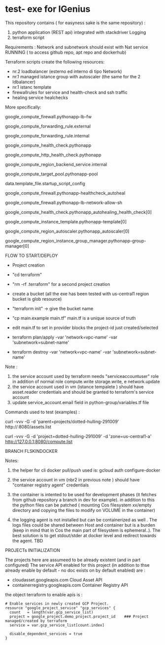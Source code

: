 # test- exe for IGenius

This repository contains ( for easyness sake is the same repository) :
1) python application (REST api) integrated with stackdriver Logging
2) terraform script 

Requirements : Network  and subnetwork should exist with Nat service RUNNING ( to access  github repo, apt repo and dockerhub)

Terraform scripts create the following resources:

 - nr.2 loadbalancer (esterno ed interno di tipo Network)
 - nr.1 managed istance group with autoscaler (the same for the 2 ldbalancer)
 - nr.1 istanc template
 - firewallrules for service and health-check and ssh traffic 
 - healing service healchecks

 More specifically:

 google_compute_firewall.pythonapp-lb-fw

 google_compute_forwarding_rule.external

 google_compute_forwarding_rule.internal

 google_compute_health_check.pythonapp

 google_compute_http_health_check.pythonapp

 google_compute_region_backend_service.internal

 google_compute_target_pool.pythonapp-pool

 data.template_file.startup_script_config

 google_compute_firewall.pythonapp-healthcheck_autoheal

 google_compute_firewall.pythonapp-lb-network-allow-sh

 google_compute_health_check.pythonapp_autohealing_health_check[0]

 google_compute_instance_template.pythonapp-template[0]

 google_compute_region_autoscaler.pythonapp_autoscaler[0]

 google_compute_region_instance_group_manager.pythonapp-group-manager[0]


 FLOW TO START/DEPLOY

- Project creation

- "cd terraform"

- "rm -rf .terraform"  for a second project creation

- create a bucket (all the exe has been tested with us-central1 region bucket is glob resource)

- "terraform init" -> give the bucket name

- "cp main.example  main.tf" main.tf is a unique source of truth 

- edit main.tf to set in provider blocks the project-id just created/selected

- terraform plan/apply  -var 'network=vpc-name' -var 'subnetwork=subnet-name'

- terraform destroy  -var 'network=vpc-name' -var 'subnetwork=subnet-name'

Note :
1) the service account used by terraform needs  "serviceaccountuser" role in addition of normal role compute.write storage.write, e network.update   
2) the service account used in vm (istance tempalete ) should have asset.reader credentials  and should be granted to terraform's service account
3) update service_account.email field in python-group/variables.tf file


Commands used to test (examples) :

curl -vvv -G -d 'parent=projects/dotted-hulling-291009' http://<ip addr >:8080/assets.list

curl -vvv -G -d 'project=dotted-hulling-291009' -d 'zone=us-central1-a' http://127.0.0.1:8080/compute.list



BRANCH FLSKINDOCKER

Notes:

1) the helper for cli docker pull/push used is: gcloud auth configure-docker

2) the service account in vm (nbr2 in previous note ) should have "container registry agent" credentials

3) the container is intented to be used for development phases (it fetches from github repository a branch in dev for example). in addition to this the python files can be patched ( mounting Cos filesystem xx/empty directory and copying the files to modify on VOLUME in the container)

4) the logging agent is not installed but can be containerized as well . The logs files could be shared between Host and container but is a burden (keep in mind that in Cos  the main part of filesystem is ephemeral..). The best solution is to get stdout/stder at docker level and redirect towards the agent. TBD


PROJECTs INITIALIZATION

The projects here are assumeed to be already existent (and in part configured)
The service API enabled for this project (in addition to thse already enable by default - no doc exists on by default enabled) are : 

- cloudasset.googleapis.com         Cloud Asset API
- containerregistry.googleapis.com  Container Registry API

 the object terraform to enable apis is :

```
# Enable services in newly created GCP Project.
resource "google_project_service" "gcp_services" {
  count   = length(var.gcp_service_list)
  project = google_project.demo_project.project_id    ### Project managed/created by terraform
  service = var.gcp_service_list[count.index]

  disable_dependent_services = true
}
```
